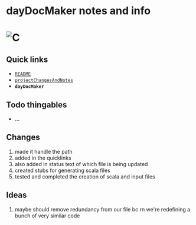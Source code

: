 # dayDocMaker notes and info
# ![C](https://img.shields.io/badge/c-%2300599C.svg?style=for-the-badge&logo=c&logoColor=white)

## Quick links
* [`README`](./README.md)
* [`projectChangesAndNotes`](./projectChangesAndNotes.md)
* **`dayDocMaker`**

## Todo thingables
* ...


## Changes
1. made it handle the path
2. added in the quicklinks
3. also added in status text of which file is being updated
4. created stubs for generating scala files
5. tested and completed the creation of scala and input files

## Ideas
1. maybe should remove redundancy from our file bc rn we're redefining a bunch of very similar code